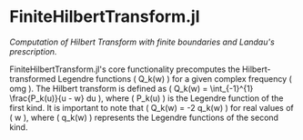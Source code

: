# FiniteHilbertTransform.jl

*Computation of Hilbert Transform with finite boundaries and Landau's prescription.*

FiniteHilbertTransform.jl's core functionality precomputes the Hilbert-transformed Legendre functions \( Q_k(w) \) for a given complex frequency \( omg \). The Hilbert transform is defined as \( Q_k(w) = \int_{-1}^{1} \frac{P_k(u)}{u - w} du \), where \( P_k(u) \) is the Legendre function of the first kind. It is important to note that \( Q_k(w) = -2 q_k(w) \) for real values of \( w \), where \( q_k(w) \) represents the Legendre functions of the second kind.